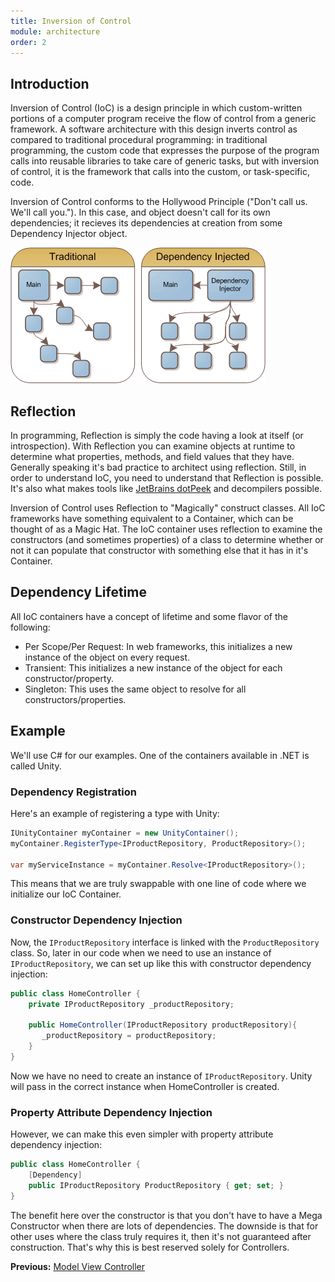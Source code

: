 ```yaml
---
title: Inversion of Control
module: architecture
order: 2
---
```


## Introduction

Inversion of Control (IoC) is a design principle in which custom-written portions of a computer program receive the flow of control from a generic framework. A software architecture with this design inverts control as compared to traditional procedural programming: in traditional programming, the custom code that expresses the purpose of the program calls into reusable libraries to take care of generic tasks, but with inversion of control, it is the framework that calls into the custom, or task-specific, code.

Inversion of Control conforms to the Hollywood Principle ("Don't call us. We'll call you."). In this case, and object doesn't call for its own dependencies; it recieves its dependencies at creation from some Dependency Injector object.

![IoC](ioc.gif 'IoC')

## Reflection

In programming, Reflection is simply the code having a look at itself (or introspection). With Reflection you can examine objects at runtime to determine what properties, methods, and field values that they have. Generally speaking it's bad practice to architect using reflection. Still, in order to understand IoC, you need to understand that Reflection is possible. It's also what makes tools like [JetBrains dotPeek](https://www.jetbrains.com/decompiler/) and decompilers possible.

Inversion of Control uses Reflection to "Magically" construct classes. All IoC frameworks have something equivalent to a Container, which can be thought of as a Magic Hat. The IoC container uses reflection to examine the constructors (and sometimes properties) of a class to determine whether or not it can populate that constructor with something else that it has in it's Container.

## Dependency Lifetime

All IoC containers have a concept of lifetime and some flavor of the following:

* Per Scope/Per Request: In web frameworks, this initializes a new instance of the object on every request.
* Transient: This initializes a new instance of the object for each constructor/property.
* Singleton: This uses the same object to resolve for all constructors/properties.

## Example

We'll use C# for our examples. One of the containers available in .NET is called Unity.

### Dependency Registration

Here's an example of registering a type with Unity:

```csharp
IUnityContainer myContainer = new UnityContainer();
myContainer.RegisterType<IProductRepository, ProductRepository>();

var myServiceInstance = myContainer.Resolve<IProductRepository>();
```

This means that we are truly swappable with one line of code where we initialize our IoC Container.

### Constructor Dependency Injection

Now, the `IProductRepository` interface is linked with the `ProductRepository` class. So, later in our code when we need to use an instance of `IProductRepository`, we can set up like this with constructor dependency injection:

```csharp
public class HomeController {
    private IProductRepository _productRepository;

    public HomeController(IProductRepository productRepository){
       _productRepository = productRepository;
    }
}
```

Now we have no need to create an instance of `IProductRepository`. Unity will pass in the correct instance when HomeController is created.

### Property Attribute Dependency Injection

However, we can make this even simpler with property attribute dependency injection:

```csharp
public class HomeController {
    [Dependency]
    public IProductRepository ProductRepository { get; set; }
}
```

The benefit here over the constructor is that you don't have to have a Mega Constructor when there are lots of dependencies. The downside is that for other uses where the class truly requires it, then it's not guaranteed after construction. That's why this is best reserved solely for Controllers.

**Previous:** [Model View Controller](mvc.markdown)
